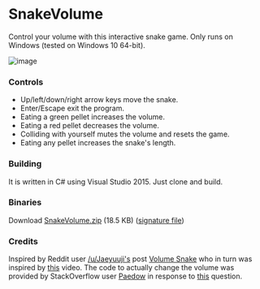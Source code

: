 # SnakeVolume
Control your volume with this interactive snake game. Only runs on Windows (tested on Windows 10 64-bit).

![image](https://sheehan.nz/static/projects/snake-volume/snake-volume.png "Snake Volume Image")

### Controls
- Up/left/down/right arrow keys move the snake.
- Enter/Escape exit the program.
- Eating a green pellet increases the volume.
- Eating a red pellet decreases the volume.
- Colliding with yourself mutes the volume and resets the game.
- Eating any pellet increases the snake's length.

### Building
It is written in C# using Visual Studio 2015. Just clone and build.

### Binaries
Download [SnakeVolume.zip](https://sheehan.nz/static/projects/snake-volume/SnakeVolume.zip) (18.5 KB) ([signature file](https://sheehan.nz/static/projects/snake-volume/SnakeVolume.zip.sig))

### Credits
Inspired by Reddit user [/u/Jaeyuuji's](https://www.reddit.com/user/Jaeyuuji) post [Volume Snake](https://www.reddit.com/r/ProgrammerHumor/comments/6f2gxw/volume_snake/) who in turn was inspired by [this](https://www.youtube.com/watch?v=xGmXxpIj6vs) video. The code to actually change the volume was provided by StackOverflow user [Paedow](https://stackoverflow.com/users/1550184/paedow) in response to [this](https://stackoverflow.com/questions/13139181/how-to-programmatically-set-the-system-volume) question.